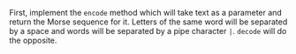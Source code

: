 First, implement the `encode` method which will take text as a parameter and return the Morse sequence for it. Letters of the same word will be separated by a space and words will be separated by a pipe character `|`. `decode` will do the opposite.
